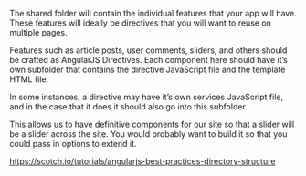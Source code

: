 The shared folder will contain the individual features that your app will have. These features will ideally be directives that you will want to reuse on multiple pages.

Features such as article posts, user comments, sliders, and others should be crafted as AngularJS Directives. Each component here should have it’s own subfolder that contains the directive JavaScript file and the template HTML file.

In some instances, a directive may have it’s own services JavaScript file, and in the case that it does it should also go into this subfolder.

This allows us to have definitive components for our site so that a slider will be a slider across the site. You would probably want to build it so that you could pass in options to extend it.

https://scotch.io/tutorials/angularjs-best-practices-directory-structure

